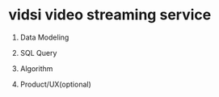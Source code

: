 # vidsi video streaming service

1. Data Modeling

2. SQL Query

3. Algorithm

4. Product/UX(optional)
